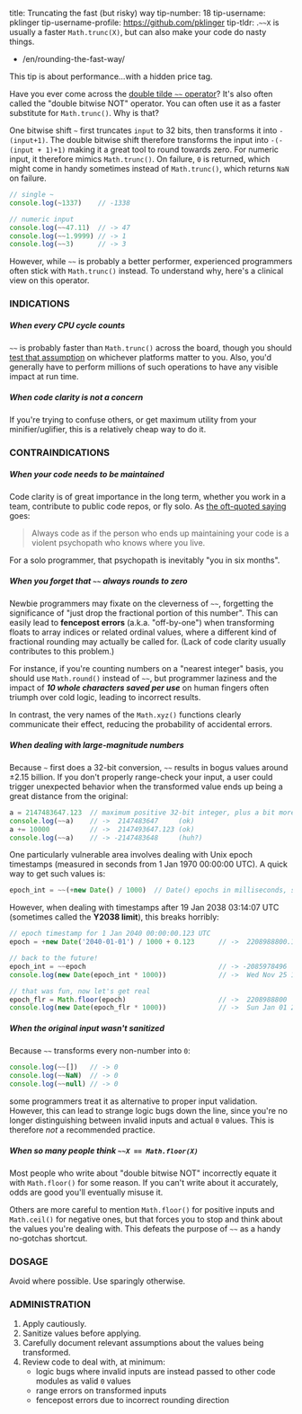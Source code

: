 

title: Truncating the fast (but risky) way
tip-number: 18
tip-username: pklinger
tip-username-profile: https://github.com/pklinger
tip-tldr: .`~~X` is usually a faster `Math.trunc(X)`, but can also make your code do nasty things.


  - /en/rounding-the-fast-way/



This tip is about performance...with a hidden price tag.

Have you ever come across the [double tilde `~~` operator](http://stackoverflow.com/questions/5971645/what-is-the-double-tilde-operator-in-javascript)? It's also often called the "double bitwise NOT" operator. You can often use it as a faster substitute for `Math.trunc()`. Why is that?

One bitwise shift `~` first truncates `input` to 32 bits, then transforms it into `-(input+1)`. The double bitwise shift therefore transforms the input into `-(-(input + 1)+1)` making it a great tool to round towards zero. For numeric input, it therefore mimics `Math.trunc()`. On failure, `0` is returned, which might come in handy sometimes instead of `Math.trunc()`, which returns `NaN` on failure.

```js
// single ~
console.log(~1337)    // -1338

// numeric input
console.log(~~47.11)  // -> 47
console.log(~~1.9999) // -> 1
console.log(~~3)      // -> 3
```

However, while `~~` is probably a better performer, experienced programmers often stick with `Math.trunc()` instead. To understand why, here's a clinical view on this operator.

### INDICATIONS

##### When every CPU cycle counts
`~~` is probably faster than `Math.trunc()` across the board, though you should [test that assumption](https://jsperf.com/jsfvsbitnot/10) on whichever platforms matter to you. Also, you'd generally have to perform millions of such operations to have any visible impact at run time.

##### When code clarity is not a concern
If you're trying to confuse others, or get maximum utility from your minifier/uglifier, this is a relatively cheap way to do it.

### CONTRAINDICATIONS

##### When your code needs to be maintained
Code clarity is of great importance in the long term, whether you work in a team, contribute to public code repos, or fly solo. As [the oft-quoted saying](http://c2.com/cgi/wiki?CodeForTheMaintainer) goes:
> Always code as if the person who ends up maintaining your code is a violent psychopath who knows where you live.

For a solo programmer, that psychopath is inevitably "you in six months".

##### When you forget that `~~` always rounds to zero
Newbie programmers may fixate on the cleverness of `~~`, forgetting the significance of "just drop the fractional portion of this number". This can easily lead to **fencepost errors** (a.k.a. "off-by-one") when transforming floats to array indices or related ordinal values, where a different kind of fractional rounding may actually be called for. (Lack of code clarity usually contributes to this problem.)

For instance, if you're counting numbers on a "nearest integer" basis, you should use `Math.round()` instead of `~~`, but programmer laziness and the impact of **_10 whole characters saved per use_** on human fingers often triumph over cold logic, leading to incorrect results.

In contrast, the very names of the `Math.xyz()` functions clearly communicate their effect, reducing the probability of accidental errors.

##### When dealing with large-magnitude numbers
Because `~` first does a 32-bit conversion, `~~` results in bogus values around &plusmn;2.15 billion. If you don't properly range-check your input, a user could trigger unexpected behavior when the transformed value ends up being a great distance from the original:

```js
a = 2147483647.123  // maximum positive 32-bit integer, plus a bit more
console.log(~~a)    // ->  2147483647     (ok)
a += 10000          // ->  2147493647.123 (ok)
console.log(~~a)    // -> -2147483648     (huh?)
```
One particularly vulnerable area involves dealing with Unix epoch timestamps (measured in seconds from 1 Jan 1970 00:00:00 UTC). A quick way to get such values is:

```js
epoch_int = ~~(+new Date() / 1000)  // Date() epochs in milliseconds, so we scale accordingly
```
However, when dealing with timestamps after 19 Jan 2038 03:14:07 UTC (sometimes called the **Y2038 limit**), this breaks horribly:

```js
// epoch timestamp for 1 Jan 2040 00:00:00.123 UTC
epoch = +new Date('2040-01-01') / 1000 + 0.123      // ->  2208988800.123

// back to the future!
epoch_int = ~~epoch                                 // -> -2085978496
console.log(new Date(epoch_int * 1000))             // ->  Wed Nov 25 1903 17:31:44 UTC

// that was fun, now let's get real
epoch_flr = Math.floor(epoch)                       // ->  2208988800
console.log(new Date(epoch_flr * 1000))             // ->  Sun Jan 01 2040 00:00:00 UTC
```

##### When the original input wasn't sanitized
Because `~~` transforms every non-number into `0`:

```js
console.log(~~[])   // -> 0
console.log(~~NaN)  // -> 0
console.log(~~null) // -> 0
```
some programmers treat it as alternative to proper input validation. However, this can lead to strange logic bugs down the line, since you're no longer distinguishing between invalid inputs and actual `0` values. This is therefore _not_ a recommended practice.

##### When so many people think `~~X == Math.floor(X)`
Most people who write about "double bitwise NOT" incorrectly equate it with `Math.floor()` for some reason. If you can't write about it accurately, odds are good you'll eventually misuse it.

Others are more careful to mention `Math.floor()` for positive inputs and `Math.ceil()` for negative ones, but that forces you to stop and think about the values you're dealing with. This defeats the purpose of `~~` as a handy no-gotchas shortcut.

### DOSAGE
Avoid where possible. Use sparingly otherwise.

### ADMINISTRATION
1. Apply cautiously.
2. Sanitize values before applying.
3. Carefully document relevant assumptions about the values being transformed.
4. Review code to deal with, at minimum:
   * logic bugs where invalid inputs are instead passed to other code modules as valid `0` values
   * range errors on transformed inputs
   * fencepost errors due to incorrect rounding direction

